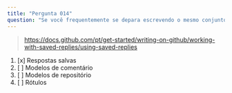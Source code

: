 ```yaml
---
title: "Pergunta 014"
question: "Se você frequentemente se depara escrevendo o mesmo conjunto de comentários em issues ou pull requests, qual recurso do GitHub você utilizaria para economizar tempo?"
---
```



> https://docs.github.com/pt/get-started/writing-on-github/working-with-saved-replies/using-saved-replies
1. [x] Respostas salvas
1. [ ] Modelos de comentário
1. [ ] Modelos de repositório
1. [ ] Rótulos

